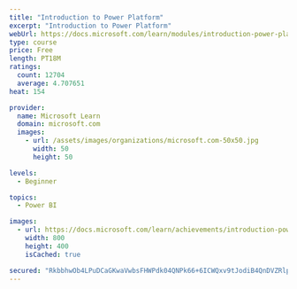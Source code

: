 ```yaml
---
title: "Introduction to Power Platform"
excerpt: "Introduction to Power Platform"
webUrl: https://docs.microsoft.com/learn/modules/introduction-power-platform/
type: course
price: Free
length: PT18M
ratings:
  count: 12704
  average: 4.707651
heat: 154

provider:
  name: Microsoft Learn
  domain: microsoft.com
  images:
    - url: /assets/images/organizations/microsoft.com-50x50.jpg
      width: 50
      height: 50

levels:
  - Beginner

topics:
  - Power BI

images:
  - url: https://docs.microsoft.com/learn/achievements/introduction-power-platform-social.png
    width: 800
    height: 400
    isCached: true

secured: "RkbbhwOb4LPuDCaGKwaVwbsFHWPdk04QNPk66+6ICWQxv9tJodiB4QnDVZRlp0zCFIDXYLMm3mN7zA8PLHL03HNNqoYndyAatKGB+ndUSB6jl3hR4RfdqxzNyPTQSpDDFukB9jZjiGO6QUEGpEsdhYe66pXB/XEDYbSN7+FBaa6uXbFpHXPY38j4QNfpBBX/AV2tMNAOv3S2MsvLwCunlEMkivVvKW5ktPSlbygQwC1NYrVpuOo+BFs/S8pBdd4Bgb0dWyW0+USc7QJVdujTf/PvRMV2m7vlsiePVIp/HD60YFGfWPkyDNHBP2VC1ghH55OOju6NR6ZC2/KYsDgFxBS6/gjKwdrnxQXDiJS5W65FtAdXNTPhWGONwiOsL/jHVEI3dtNzADQ5REatIGAJ3fucqfVp2DO3/Yx5/MRdHLQ=;jTJ0jUof0sP//MUpHRJVWA=="
---
```


